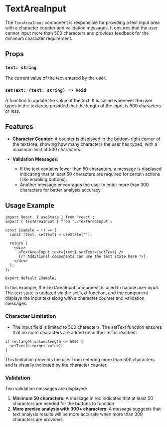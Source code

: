 # TextAreaInput

The `TextAreaInput` component is responsible for providing a text input area with a character counter and validation messages. It ensures that the user cannot input more than 500 characters and provides feedback for the minimum character requirement.

## Props

### `text: string`
The current value of the text entered by the user.

### `setText: (text: string) => void`
A function to update the value of the text. It is called whenever the user types in the textarea, provided that the length of the input is 500 characters or less.

## Features

- **Character Counter**: A counter is displayed in the bottom-right corner of the textarea, showing how many characters the user has typed, with a maximum limit of 500 characters.

- **Validation Messages**:
  - If the text contains fewer than 50 characters, a message is displayed indicating that at least 50 characters are required for certain actions (like enabling buttons).
  - Another message encourages the user to enter more than 300 characters for better analysis accuracy.

## Usage Example

```tsx
import React, { useState } from 'react';
import { TextAreaInput } from './TextAreaInput';

const Example = () => {
  const [text, setText] = useState('');

  return (
    <div>
      <TextAreaInput text={text} setText={setText} />
      {/* Additional components can use the text state here */}
    </div>
  );
};

export default Example;
```
In this example, the TextAreaInput component is used to handle user input. The text state is updated via the setText function, and the component displays the input text along with a character counter and validation messages.

### Character Limitation
- The input field is limited to 500 characters. The setText function ensures that no more characters are added once the limit is reached:
```tsx
if (e.target.value.length <= 500) {
  setText(e.target.value);
}
```
This limitation prevents the user from entering more than 500 characters and is visually indicated by the character counter.
### Validation
Two validation messages are displayed:

1. **Minimum 50 characters**: A message in red indicates that at least 50 characters are needed for the buttons to function.
2. **More precise analysis with 300+ characters**: A message suggests that text analysis results will be more accurate when more than 300 characters are provided.